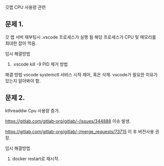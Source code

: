 깃랩 CPU 사용량 관련 

## 문제 1.

깃 랩 서버 재부팅시 .vscode 프로세스가 실행 됨 
해당 프로세스가 CPU 및 메모리를 최대한 잡아 먹음.

임시 해결방법
1) .vscode kill -9 PID 제거 방법 

해결 방법
vscode systemctl 서비스 시작 제어, 혹은 삭제. 
vscode가 필요한 이유가 있는지 알아봐야 함.

## 문제 2.
kthreaddw Cpu 사용량 증가.

https://gitlab.com/gitlab-org/gitlab/-/issues/344888 이슈 발생.

https://gitlab.com/gitlab-org/gitlab/-/merge_requests/73715 이 후 버전사용 권장.

임시 해결방법
1) docker restart로 재시작.
